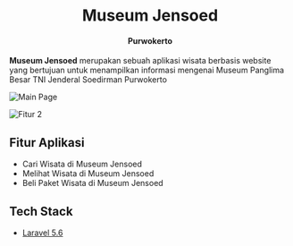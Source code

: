 <p align="center">
</p>

<h1 align="center">Museum Jensoed</h1>
<h4 align="center">Purwokerto</h4>


**Museum Jensoed** merupakan sebuah aplikasi wisata berbasis website yang bertujuan untuk menampilkan informasi mengenai Museum Panglima Besar TNI Jenderal Soedirman Purwokerto

![Main Page](https://i.imgur.com/7piwr6I.png)

![Fitur 2](https://i.imgur.com/1iuoHu1.png)

## Fitur Aplikasi

- Cari Wisata di Museum Jensoed
- Melihat Wisata di Museum Jensoed
- Beli Paket Wisata di Museum Jensoed

## Tech Stack
- [Laravel 5.6](https://github.com/laravel/laravel)
